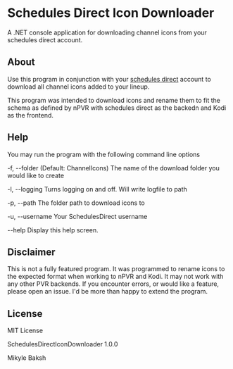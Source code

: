 # Schedules Direct Icon Downloader

A .NET console application for downloading channel icons from your schedules direct account.

## About

Use this program in conjunction with your [schedules direct](http://www.schedulesdirect.org/) account to download all channel icons added to your lineup.

This program was intended to download icons and rename them to fit the schema as defined by nPVR with schedules direct as the backedn and Kodi as the frontend.

## Help

You may run the program with the following command line options

-f, --folder      (Default: ChannelIcons) The name of the download folder you
                would like to create

-l, --logging     Turns logging on and off. Will write logfile to path

-p, --path        The folder path to download icons to

-u, --username    Your SchedulesDirect username

--help            Display this help screen.

## Disclaimer

This is not a fully featured program. It was programmed to rename icons to the expected format when working to nPVR and Kodi. It may not work with any other PVR backends. If you encounter errors, or would like a feature, please open an issue. I'd be more than happy to extend the program.

## License

MIT License

SchedulesDirectIconDownloader 1.0.0

Mikyle Baksh